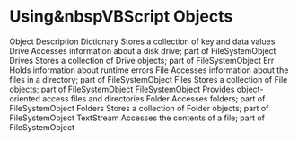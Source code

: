 # Using&nbspVBScript Objects


Object Description 
Dictionary Stores a collection of key and data values 
Drive Accesses information about a disk drive; part of FileSystemObject 
Drives Stores a collection of Drive objects; part of FileSystemObject 
Err Holds information about runtime errors 
File Accesses information about the files in a directory; part of FileSystemObject 
Files Stores a collection of File objects; part of FileSystemObject 
FileSystemObject Provides object-oriented access files and directories 
Folder Accesses folders; part of FileSystemObject 
Folders Stores a collection of Folder objects; part of FileSystemObject 
TextStream Accesses the contents of a file; part of FileSystemObject 






